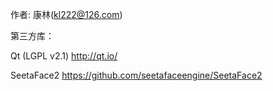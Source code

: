 作者:
康林(kl222@126.com)

第三方库：

Qt (LGPL v2.1)
http://qt.io/

SeetaFace2
https://github.com/seetafaceengine/SeetaFace2

